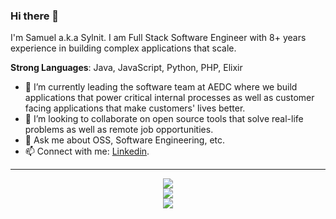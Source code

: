 ### Hi there 👋

I'm Samuel a.k.a Sylnit. I am Full Stack Software Engineer with 8+ years experience in building complex applications that scale.

**Strong Languages**: Java, JavaScript, Python, PHP, Elixir
  
- 🔭 I’m currently leading the software team at AEDC where we build applications that power critical internal processes as well as customer facing applications that make customers' lives better.
- 👯 I’m looking to collaborate on open source tools that solve real-life problems as well as remote job opportunities.
- 💬 Ask me about OSS, Software Engineering, etc.
- 📫 Connect with me: [Linkedin](https://www.linkedin.com/in/samuel-iheadindu).

--------------

<p align="center">
  <img src="https://github-readme-stats.vercel.app/api?username=sylnit&theme=dark&hide_border=false&include_all_commits=true&count_private=true" /> <br />
  <img src="https://github-readme-streak-stats.herokuapp.com/?user=sylnit&theme=dark&hide_border=false"><br />
  <img src="https://github-readme-stats.vercel.app/api/top-langs/?username=sylnit&theme=dark&hide_border=false&include_all_commits=true&count_private=true&layout=compact">

</p>
